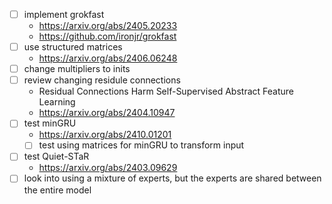 - [ ] implement grokfast
  - https://arxiv.org/abs/2405.20233
  - https://github.com/ironjr/grokfast
- [ ] use structured matrices
  - https://arxiv.org/abs/2406.06248
- [ ] change multipliers to inits
- [ ] review changing residule connections
  - Residual Connections Harm Self-Supervised Abstract Feature Learning
  - https://arxiv.org/abs/2404.10947
- [ ] test minGRU
  - https://arxiv.org/abs/2410.01201
  - [ ] test using matrices for minGRU to transform input
- [ ] test Quiet-STaR
  - https://arxiv.org/abs/2403.09629
- [ ] look into using a mixture of experts, but the experts are shared between the entire model